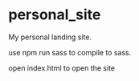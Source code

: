 # personal_site
 
 My personal landing site.
 
 use npm run sass to compile to sass.
 
 open index.html to open the site
